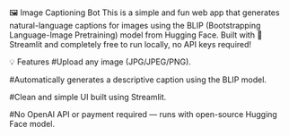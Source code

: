 🖼️ Image Captioning Bot
This is a simple and fun web app that generates natural-language captions for images using the BLIP (Bootstrapping Language-Image Pretraining) model from Hugging Face. Built with 🧠 Streamlit and completely free to run locally, no API keys required!

💡 Features
#Upload any image (JPG/JPEG/PNG).

#Automatically generates a descriptive caption using the BLIP model.

#Clean and simple UI built using Streamlit.

#No OpenAI API or payment required — runs with open-source Hugging Face model.
